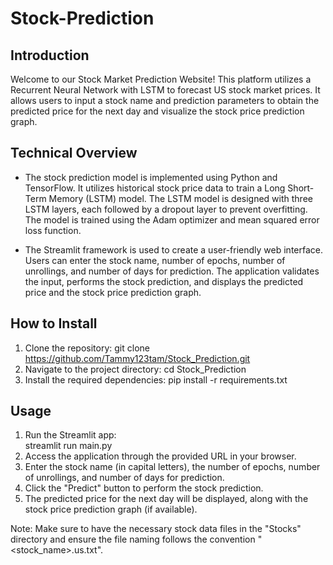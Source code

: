 # Stock-Prediction

## Introduction
Welcome to our Stock Market Prediction Website! This platform utilizes a Recurrent Neural Network with LSTM to forecast US stock market prices. It allows users to input a stock name and prediction parameters to obtain the predicted price for the next day and visualize the stock price prediction graph.

## Technical Overview
- The stock prediction model is implemented using Python and TensorFlow. It utilizes historical stock price data to train a Long Short-Term Memory (LSTM) model. The LSTM model is designed with three LSTM layers, each followed by a dropout layer to prevent overfitting. The model is trained using the Adam optimizer and mean squared error loss function.

- The Streamlit framework is used to create a user-friendly web interface. Users can enter the stock name, number of epochs, number of unrollings, and number of days for prediction. The application validates the input, performs the stock prediction, and displays the predicted price and the stock price prediction graph.

## How to Install
1. Clone the repository: 
git clone https://github.com/Tammy123tam/Stock_Prediction.git
2. Navigate to the project directory: 
cd Stock_Prediction
3. Install the required dependencies:
pip install -r requirements.txt
  
## Usage
1. Run the Streamlit app:  
streamlit run main.py  
2. Access the application through the provided URL in your browser.
3. Enter the stock name (in capital letters), the number of epochs, number of unrollings, and number of days for prediction.
4. Click the "Predict" button to perform the stock prediction.
5. The predicted price for the next day will be displayed, along with the stock price prediction graph (if available).

Note: Make sure to have the necessary stock data files in the "Stocks" directory and ensure the file naming follows the convention "<stock_name>.us.txt".
  
  
  
  
  
  
  
